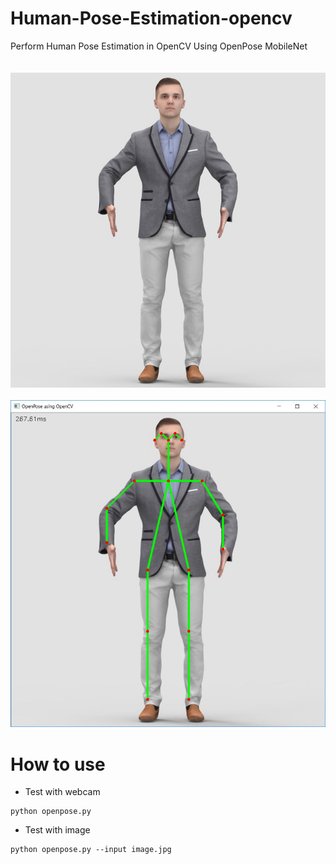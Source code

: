 # Human-Pose-Estimation-opencv
Perform Human Pose Estimation in OpenCV Using OpenPose MobileNet
<br>
<br>
<br>
![OpenCV Using OpenPose MobileNet](image.jpg)
<br>
<br>
![OpenCV Using OpenPose MobileNet](output.JPG)


# How to use

- Test with webcam

```
python openpose.py
```

- Test with image
```
python openpose.py --input image.jpg
```
